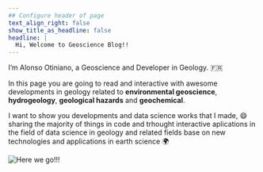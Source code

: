 ```yaml
---
## Configure header of page
text_align_right: false
show_title_as_headline: false
headline: |
  Hi, Welcome to Geoscience Blog!!
---
```


<!-- this is a subheadline -->
I’m Alonso Otiniano, a Geoscience and Developer in Geology. :fr: 

In this page you are going to read and interactive with awesome developments in geology related to **environmental geoscience**, **hydrogeology**, **geological hazards** and **geochemical**.

I want to show you developments and data science works that I made, :smile: sharing the majority of things in code and trhought interactive aplications in the field of data science in geology and related fields base on new technologies and applications in earth science :earth_africa:

![Here we go!!!](https://thumbs.dreamstime.com/b/man-holds-his-hand-hologram-earth-internal-structure-nucleus-geology-concept-new-technologies-199263363.jpg)